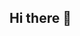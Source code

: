 ## Hi there 👋



<!--
**Natacha-Romeiro/Natacha-Romeiro** is a ✨ _special_ ✨ repository because its `README.md` (this file) appears on your GitHub profile.

Here are some ideas to get you started:

- 🔭 I’m currently working on backend developer
- 🌱 I’m currently learning english 
- ⚡ Fun fact: Fun fact: 
      💪 gym rat
      ⛺ camper
      🪂 adventure sports lover.
-->
